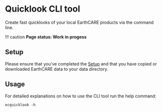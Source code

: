 # Quicklook CLI tool

Create fast quicklooks of your local EarthCARE products via the command line.

!!! caution
    **Page status: Work in progess**

## Setup

Please ensure that you've completed the [Setup](setup.md) and that you have copied or downloaded EarthCARE data to your data directory.

## Usage

For detailed explanations on how to use the CLI tool run the help command:
```shell
ecquicklook -h
```